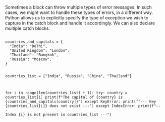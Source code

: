 Sometimes a block can throw multiple types of error messages. In such cases, we might want to handle these types of errors, in a different way. Python allows us to explicitly specify the type of exception we wish to capture in the catch block and handle it accordingly. We can also declare multiple catch blocks.

<Editor lang="python">
<code>
countries_and_capitals = {
  "India": "Delhi",
  "United Kingdom": "London",
  "Thailand": "Bangkok",
  "Russia": "Moscow",
}

countries_list = ["India", "Russia", "China", "Thailand"]

for i in range(len(countries_list) + 1):
  try:
    country = countries_list[i]
    print(f"The capital of {country} is {countries_and_capitals[country]}")
  except KeyError:
    print(f"--- Key {countries_list[i]} does not exist ---")
  except IndexError:
    print(f"--- Index {i} is not present in countries_list ---")
</code>
</Editor>